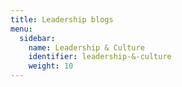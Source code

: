```yaml
---
title: Leadership blogs
menu:
  sidebar:
    name: Leadership & Culture
    identifier: leadership-&-culture
    weight: 10
---
```


